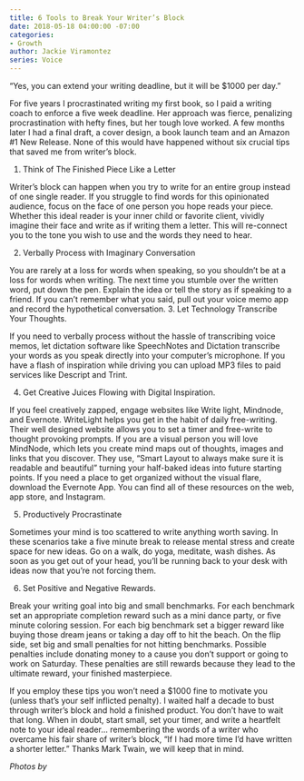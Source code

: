 ```yaml
---
title: 6 Tools to Break Your Writer’s Block
date: 2018-05-18 04:00:00 -07:00
categories:
- Growth
author: Jackie Viramontez
series: Voice
---
```


“Yes, you can extend your writing deadline, but it will be $1000 per day.”

For five years I procrastinated writing my first book, so I paid a writing coach to enforce a five week deadline. Her approach was fierce, penalizing procrastination with hefty fines, but her tough love worked. A few months later I had a final draft, a cover design, a book launch team and an Amazon #1 New Release. None of this would have happened without six crucial tips that saved me from writer’s block.

1. Think of The Finished Piece Like a Letter

Writer’s block can happen when you try to write for an entire group instead of one single reader. If you struggle to find words for this opinionated audience, focus on the face of one person you hope reads your piece. Whether this ideal reader is your inner child or favorite client, vividly imagine their face and write as if writing them a letter. This will re-connect you to the tone you wish to use and the words they need to hear.

2. Verbally Process with Imaginary Conversation 

You are rarely at a loss for words when speaking, so you shouldn’t be at a loss for words when writing. The next time you stumble over the written word, put down the pen. Explain the idea or tell the story as if speaking to a friend. If you can’t remember what you said, pull out your voice memo app and record the hypothetical conversation. 
3. Let Technology Transcribe Your Thoughts. 

If you need to verbally process without the hassle of transcribing voice memos, let dictation software like SpeechNotes and Dictation transcribe your words as you speak directly into your computer’s microphone. If you have a flash of inspiration while driving you can upload MP3 files to paid services like Descript and Trint.
 
4. Get Creative Juices Flowing with Digital Inspiration.

If you feel creatively zapped, engage websites like Write light, Mindnode, and Evernote. WriteLight helps you get in the habit of daily free-writing. Their well designed website allows you to set a timer and free-write to thought provoking prompts. If you are a visual person you will love MindNode, which lets you create mind maps out of thoughts, images and links that you discover. They use, “Smart Layout to always make sure it is readable and beautiful” turning your half-baked ideas into future starting points. If you need a place to get organized without the visual flare, download the Evernote App. You can find all of these resources on the web, app store, and Instagram.

5. Productively Procrastinate

Sometimes your mind is too scattered to write anything worth saving. In these scenarios take a five minute break to release mental stress and create space for new ideas. Go on a walk, do yoga, meditate, wash dishes. As soon as you get out of your head, you’ll be running back to your desk with ideas now that you’re not forcing them.

6. Set Positive and Negative Rewards. 

Break your writing goal into big and small benchmarks. For each benchmark set an appropriate completion reward such as a mini dance party, or five minute coloring session. For each big benchmark set a bigger reward like buying those dream jeans or taking a day off to hit the beach. On the flip side, set big and small penalties for not hitting benchmarks. Possible penalties include donating money to a cause you don’t support or going to work on Saturday. These penalties are still rewards because they lead to the ultimate reward, your finished masterpiece.

If you employ these tips you won’t need a $1000 fine to motivate you (unless that’s your self inflicted penalty). I waited half a decade to bust through writer’s block and hold a finished product. You don’t have to wait that long. When in doubt, start small, set your timer, and write a heartfelt note to your ideal reader… remembering the words of a writer who overcame his fair share of writer’s block, “If I had more time I’d have written a shorter letter.”
Thanks Mark Twain, we will keep that in mind. 

_Photos by_